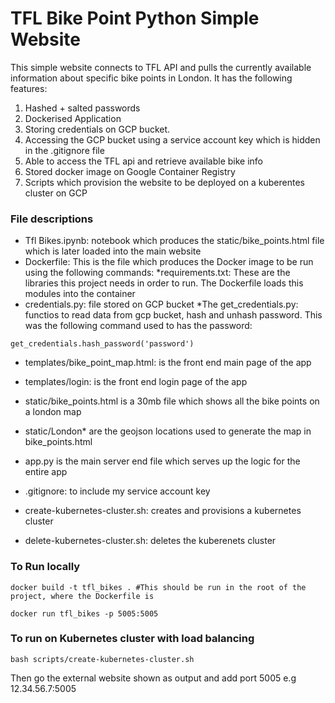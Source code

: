 # TFL Bike Point Python Simple Website

This simple website connects to TFL API and pulls the currently available information about specific bike points in London. It has the following features:

1. Hashed + salted passwords
2. Dockerised Application
3. Storing credentials on GCP bucket.
4. Accessing the GCP bucket using a service account key which is hidden in the .gitignore file
5. Able to access the TFL api and retrieve available bike info
6. Stored docker image on Google Container Registry
7. Scripts which provision the website to be deployed on a kuberentes cluster on GCP

### File descriptions

* Tfl Bikes.ipynb: notebook which produces the static/bike_points.html file which is later loaded into the main website
* Dockerfile: This is the file which produces the Docker image to be run using the following commands:
*requirements.txt: These are the libraries this project needs in order to run. The Dockerfile loads this modules into the container
* credentials.py: file stored on GCP bucket
*The get_credentials.py: functios to read data from gcp bucket, hash and unhash password. This was the following command used to has the password:
```
get_credentials.hash_password('password')
```
* templates/bike_point_map.html: is the front end main page of the app

* templates/login: is the front end login page of the app

* static/bike_points.html is a 30mb file which shows all the bike points on a london map

* static/London* are the geojson locations used to generate the map in bike_points.html

* app.py is the main server end file which serves up the logic for the entire app

* .gitignore: to include my service account key

* create-kubernetes-cluster.sh: creates and provisions a kubernetes cluster

* delete-kubernetes-cluster.sh: deletes the kuberenets cluster

### To Run locally
```
docker build -t tfl_bikes . #This should be run in the root of the project, where the Dockerfile is

docker run tfl_bikes -p 5005:5005
```

### To run on Kubernetes cluster with load balancing
```
bash scripts/create-kubernetes-cluster.sh
```
Then go the external website shown as output and add port 5005 e.g 12.34.56.7:5005

